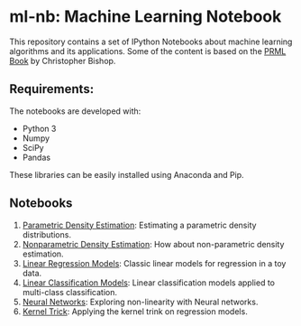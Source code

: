 # ml-nb: Machine Learning Notebook
This repository contains a set of IPython Notebooks about machine learning algorithms and its applications. Some of the content is based on the [PRML Book](https://www.microsoft.com/en-us/research/people/cmbishop/?from=http%3A%2F%2Fresearch.microsoft.com%2F%7Ecmbishop%2Fprml%2Findex.htm) by Christopher Bishop.

## Requirements:
The notebooks are developed with:
* Python 3
* Numpy
* SciPy
* Pandas

These libraries can be easily installed using Anaconda and Pip.

## Notebooks
1. [Parametric Density Estimation](./ParametricDensityEstimation.ipynb): Estimating a parametric density distributions.
2. [Nonparametric Density Estimation](./NonparametricDensityEstimation.ipynb): How about non-parametric density estimation.
3. [Linear Regression Models](./LinearRegressionModels.ipynb): Classic linear models for regression in a toy data.
4. [Linear Classification Models](./LinearClassificationModels.ipynb): Linear classification models applied to multi-class classification.
5. [Neural Networks](./NeuralNetworks.ipynb): Exploring non-linearity with Neural networks.
6. [Kernel Trick](./KernelTrick.ipynb): Applying the kernel trink on regression models.
